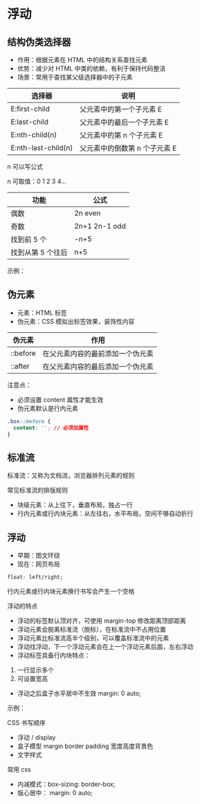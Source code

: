 # 浮动

## 结构伪类选择器

- 作用：根据元素在 HTML 中的结构关系查找元素
- 优势：减少对 HTML 中类的依赖，有利于保持代码整洁
- 场景：常用于查找某父级选择器中的子元素

| 选择器              | 说明                          |
| ------------------- | ----------------------------- |
| E:first-child       | 父元素中的第一个子元素 E      |
| E:last-child        | 父元素中的最后一个子元素 E    |
| E:nth-child(n)      | 父元素中的第 n 个子元素 E     |
| E:nth-last-child(n) | 父元素中的倒数第 n 个子元素 E |

n 可以写公式

n 可取值：0 1 2 3 4...

| 功能              | 公式          |
| ----------------- | ------------- |
| 偶数              | 2n even       |
| 奇数              | 2n+1 2n-1 odd |
| 找到前 5 个       | -n+5          |
| 找到从第 5 个往后 | n+5           |

示例：

[](demo/css-float-1.html ':include :type=code')

[](demo/css-float-1.html ':include height=220')

## 伪元素

- 元素：HTML 标签
- 伪元素：CSS 模拟出标签效果，装饰性内容

| 伪元素   | 作用                             |
| -------- | -------------------------------- |
| ::before | 在父元素内容的最前添加一个伪元素 |
| ::after  | 在父元素内容的最后添加一个伪元素 |

注意点：

- 必须设置 content 属性才能生效
- 伪元素默认是行内元素

```css
.box::before {
  content: ''; // 必须加属性
}
```

## 标准流

标准流：又称为文档流，浏览器排列元素的规则

常见标准流的排版规则

- 块级元素：从上往下，垂直布局，独占一行
- 行内元素或行内块元素：从左往右，水平布局，空间不够自动折行

## 浮动

- 早期：图文环绕
- 现在：网页布局

```css
float: left/right;
```

行内元素或行内块元素换行书写会产生一个空格

浮动的特点

- 浮动的标签默认顶对齐，可使用 margin-top 修改距离顶部距离
- 浮动元素会脱离标准流（脱标），在标准流中不占用位置
- 浮动元素比标准流高半个级别，可以覆盖标准流中的元素
- 浮动找浮动，下一个浮动元素会在上一个浮动元素后面，左右浮动
- 浮动标签具备行内块特点：

1. 一行显示多个
2. 可设置宽高

- 浮动之后盒子水平居中不生效 margin: 0 auto;

示例：

[](demo/css-float-3.html ':include :type=code')

[](demo/css-float-3.html ':include height=640')

CSS 书写顺序

- 浮动 / display
- 盒子模型 margin border padding 宽度高度背景色
- 文字样式

常用 css

- 内减模式：box-sizing: border-box;
- 版心居中： margin: 0 auto;
